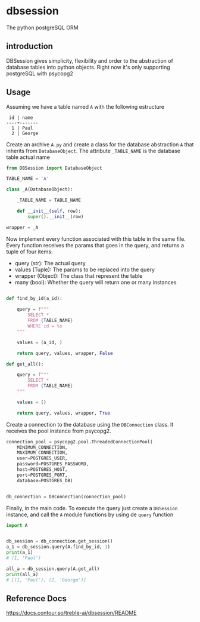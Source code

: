 # dbsession
The python postgreSQL ORM 

## introduction

DBSession gives simplicity, flexibility and order to the abstraction of database tables into python objects. Right now it's only supporting postgreSQL with psycopg2

## Usage

Assuming we have a table named `A` with the following estructure

```
 id | name  
----+-------
  1 | Paul  
  2 | George  
```

Create an archive `A.py` and create a class for the database abstraction `A` that inherits from `DatabaseObject`. The attribute `_TABLE_NAME` is the database table actual name

```py
from DBSession import DatabaseObject

TABLE_NAME = 'A'

class _A(DatabaseObject):

    _TABLE_NAME = TABLE_NAME

    def __init__(self, row):
        super().__init__(row)

wrapper = _A
```

Now implement every function associated with this table in the same file. Every function receives the params that goes in the query, and returns a tuple of four items:
- query (str): The actual query
- values (Tuple): The params to be replaced into the query
- wrapper (Object): The class that represent the table
- many (bool): Whether the query will return one or many instances

```py

def find_by_id(a_id):
    
    query = f"""
        SELECT *
        FROM {TABLE_NAME}
        WHERE id = %s
    """

    values = (a_id, )

    return query, values, wrapper, False

def get_all():

	query = f"""
        SELECT *
        FROM {TABLE_NAME}
    """

    values = ()

    return query, values, wrapper, True
```

Create a connection to the database using the `DBConnection` class. It receives the pool instance from psycopg2.

```py
connection_pool = psycopg2.pool.ThreadedConnectionPool(
    MINIMUM_CONNECTION,
    MAXIMUM_CONNECTION,
    user=POSTGRES_USER, 
    password=POSTGRES_PASSWORD, 
    host=POSTGRES_HOST, 
    port=POSTGRES_PORT, 
    database=POSTGRES_DB)


db_connection = DBConnection(connection_pool)
```

Finally, in the main code. To execute the query just create a `DBSession` instance, and call the `A` module functions by using de `query` function

```py
import A


db_session = db_connection.get_session()
a_1 = db_session.query(A.find_by_id, 1)
print(a_1)
# (1, 'Paul')

all_a = db_session.query(A.get_all)
print(all_a)
# [(1, 'Paul'), (2, 'George')]
```

## Reference Docs
https://docs.contour.so/treble-ai/dbsession/README
